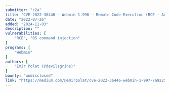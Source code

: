 ```yaml
---
submitter: "c2a"
title: "CVE-2022–36446 — Webmin 1.996 — Remote Code Execution (RCE — Authenticated) During Install New Packages"
date: "2022-07-26"
added: "2024-11-03"
description: ""
vulnerabilities: [
    "RCE", "OS command injection"
]
programs: [
    "Webmin"
]
authors: [
    "Emir Polat (@devilsgrins)"
]
bounty: "undisclosed"
link: "https://medium.com/@emirpolat/cve-2022-36446-webmin-1-997-7a9225af3165"
---
```




